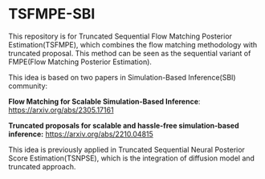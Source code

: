 # TSFMPE-SBI
This repository is for Truncated Sequential Flow Matching Posterior Estimation(TSFMPE), which combines the flow matching methodology with truncated proposal. This method can be seen as the sequential variant of FMPE(Flow Matching Posterior Estimation).

This idea is based on two papers in Simulation-Based Inference(SBI) community:

**Flow Matching for Scalable Simulation-Based Inference**: https://arxiv.org/abs/2305.17161

**Truncated proposals for scalable and hassle-free simulation-based inference:** https://arxiv.org/abs/2210.04815

This idea is previously applied in Truncated Sequential Neural Posterior Score Estimation(TSNPSE), which is the integration of diffusion model and truncated approach.
